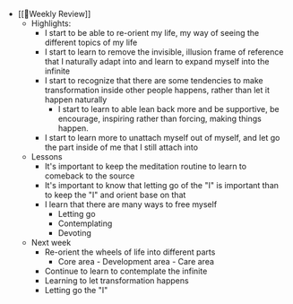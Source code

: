 - [[📝Weekly Review]]
    - Highlights:
        - I start to be able to re-orient my life, my way of seeing the different topics of my life
        - I start to learn to remove the invisible, illusion frame of reference that I naturally adapt into and learn to expand myself into the infinite
        - I start to recognize that there are some tendencies to make transformation inside other people happens, rather than let it happen naturally
            - I start to learn to able lean back more and be supportive, be encourage, inspiring rather than forcing, making things happen.
        - I start to learn more to unattach myself out of myself, and let go the part inside of me that I still attach into
    - Lessons
        - It's important to keep the meditation routine to learn to comeback to the source
        - It's important to know that letting go of the "I" is important than to keep the "I" and orient base on that
        - I learn that there are many ways to free myself
            - Letting go 
            - Contemplating
            - Devoting
    - Next week
        - Re-orient the wheels of life into different parts
            - Core area - Development area - Care area
        - Continue to learn to contemplate the infinite
        - Learning to let transformation happens 
        - Letting go the "I"
